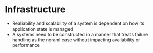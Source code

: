 # Infrastructure

- Realiability and scalability of a system is dependent on how its application state is managed
- A systems need to be constructed in a manner that treats failure handling as the noraml case without impacting availability or performance
